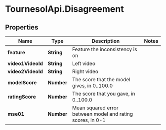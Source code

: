 # TournesolApi.Disagreement

## Properties

Name | Type | Description | Notes
------------ | ------------- | ------------- | -------------
**feature** | **String** | Feature the inconsistency is on | 
**video1VideoId** | **String** | Left video | 
**video2VideoId** | **String** | Right video | 
**modelScore** | **Number** | The score that the model gives, in 0..100.0 | 
**ratingScore** | **Number** | The score that you gave, in 0..100.0 | 
**mse01** | **Number** | Mean squared error between model and rating scores, in 0-1 | 


